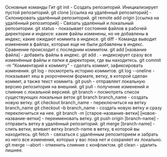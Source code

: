 Основные команды Гит
git init - Создать репозиторий. Инициализирует пустой репозиторий.
git clone [ссылка на удалённый репозиторий] - Склонировать удалённый репозиторий.
git remote add origin [ссылка на удалённый репозиторий] - Связать удалённый и локальный репозитории.
git status - показывает состояния файлов в рабочей директории и индексе: какие файлы изменены, но не добавлены в индекс; какие ожидают коммита в индексе.
git diff - Команда выводит изменения в файлах, которые еще не были добавлены в индекс. Сравнение происходит с последним коммитом.
git add [название файла] - добавить файлы в индекс.
git add . - индексирует сразу все изменённые файлы и папки в директории, где вы находитесь.
git commit -m "Комментарий к коммиту" - сделать коммит, зафиксировать изменения.
git log - посмотреть историю коммитов.
git log --oneline - показывает хеш в укороченном формате, ветку, в которой сделан коммит, а также текст коммита.
git push - отправляет локальную версию репозитория на внешний.
git pull - получение изменений и слияние с локальной версией.
git branch – посмотреть список существующих локальных веток
git branch branch_name - создать новую ветку.
git checkout branch_name - переключиться на ветку branch_name
git checkout –b branch_name - создать новую ветку и сразу переключиться на нее.
git branch -m [старое-название-ветки] [новое-название-ветки] - переименовать ветку.
git push origin [branch-name] - отправить ветку в удалённый репозиторий.
git merge [branch-name] - слить ветки, вливает ветку branch-name в ветку, в которой вы находитесь.
git fetch - связаться с удалённым репозиторием и забрать из него все изменения, которых у вас пока нет и сохраняет их локально.
git merge --abort - отменить слияние с конфликтом.
git clean - удалить лишнее.

